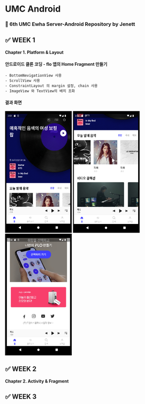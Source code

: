 # UMC Android
### 🤖 6th UMC Ewha Server-Android Repository by Jenett



## ✅ WEEK 1
#### Chapter 1. Platform & Layout
#### 안드로이드 클론 코딩 - flo 앱의 Home Fragment 만들기
    - BottomNevigationView 사용
    - ScrollView 사용
    - ConstraintLayout 의 margin 설정, chain 사용
    - ImageView 와 TextView의 배치 조화

    
#### 결과 화면
<img src="https://github.com/Pearl-K/umc-android-6th/blob/Jenett/week1_flo/materials/week1_amul1.PNG"  width="220" height="400"/>
<img src="https://github.com/Pearl-K/umc-android-6th/blob/Jenett/week1_flo/materials/week1_amul2.PNG"  width="220" height="400"/>
<img src="https://github.com/Pearl-K/umc-android-6th/blob/Jenett/week1_flo/materials/week1_amul3.PNG"  width="220" height="400"/>


## ✅ WEEK 2
#### Chapter 2. Activity & Fragment


## ✅ WEEK 3




